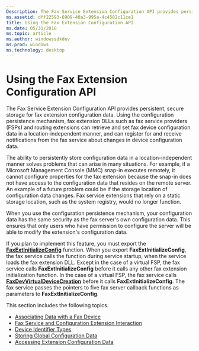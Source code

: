 ```yaml
---
Description: The Fax Service Extension Configuration API provides persistent, secure storage for fax extension configuration data.
ms.assetid: dff22593-6909-40a3-995a-4c4582c11ce1
title: Using the Fax Extension Configuration API
ms.date: 05/31/2018
ms.topic: article
ms.author: windowssdkdev
ms.prod: windows
ms.technology: desktop
---
```


# Using the Fax Extension Configuration API

The Fax Service Extension Configuration API provides persistent, secure storage for fax extension configuration data. Using the configuration persistence mechanism, fax extension DLLs such as fax service providers (FSPs) and routing extensions can retrieve and set fax device configuration data in a location-independent manner, and can register for and receive notifications from the fax service about changes in device configuration data.

The ability to persistently store configuration data in a location-independent manner solves problems that can arise in many situations. For example, if a Microsoft Management Console (MMC) snap-in executes remotely, it cannot configure properties for the fax extension because the snap-in does not have access to the configuration data that resides on the remote server. An example of a future problem could be if the storage location of configuration data changes. Fax service extensions that rely on a static storage location, such as the system registry, would no longer function.

When you use the configuration persistence mechanism, your configuration data has the same security as the fax server's own configuration data. This ensures that only users who have permission to configure the server will be able to modify the extension's configuration data.

If you plan to implement this feature, you must export the [**FaxExtInitializeConfig**](/windows/previous-versions/FaxExt/nf-faxext-faxextinitializeconfig?branch=master) function. When you export **FaxExtInitializeConfig**, the fax service calls the function during service startup, when the service loads the fax extension DLL. Except in the case of a virtual FSP, the fax service calls **FaxExtInitializeConfig** before it calls any other fax extension initialization function. In the case of a virtual FSP, the fax service calls [**FaxDevVirtualDeviceCreation**](/windows/previous-versions/FaxDev/nf-faxdev-faxdevvirtualdevicecreation?branch=master) before it calls **FaxExtInitializeConfig**. The fax service passes the pointers to five fax server callback functions as parameters to **FaxExtInitializeConfig**.

This section includes the following topics.

-   [Associating Data with a Fax Device](-mfax-associating-data-with-a-fax-device.md)
-   [Fax Service and Configuration Extension Interaction](-mfax-fax-service-and-configuration-extension-interaction.md)
-   [Device Identifier Types](-mfax-device-identifier-types.md)
-   [Storing Global Configuration Data](-mfax-storing-global-configuration-data.md)
-   [Accessing Extension Configuration Data](-mfax-accessing-extension-configuration-data.md)

 

 



